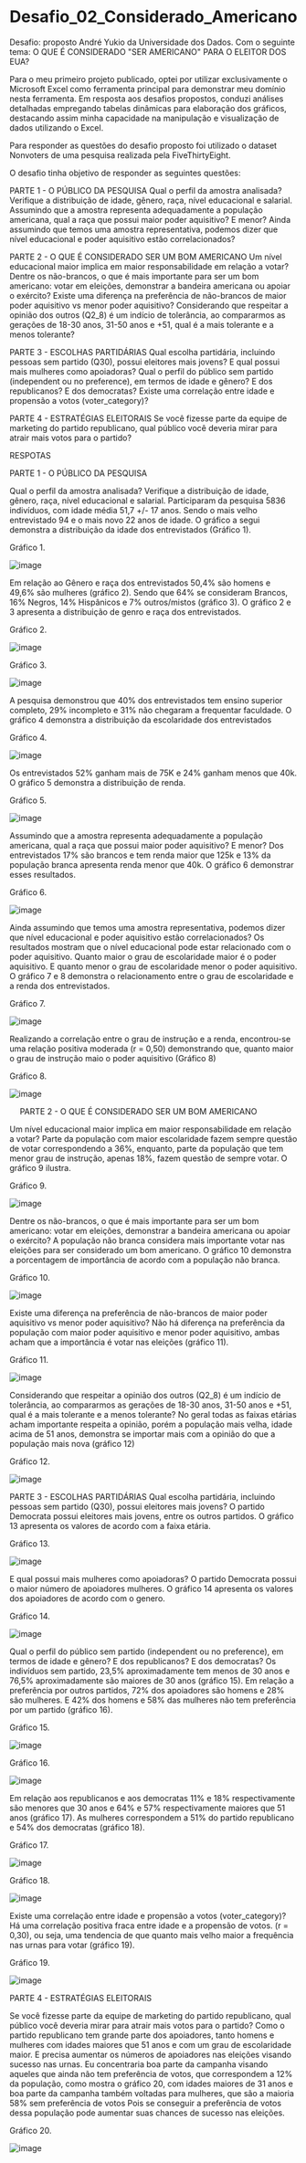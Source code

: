 # Desafio_02_Considerado_Americano
Desafio: proposto André Yukio da Universidade dos Dados. Com o seguinte tema: O QUE É CONSIDERADO "SER AMERICANO" PARA O ELEITOR DOS EUA?

Para o meu primeiro projeto publicado, optei por utilizar exclusivamente o Microsoft Excel como ferramenta principal para demonstrar meu domínio nesta ferramenta. Em resposta aos desafios propostos, conduzi análises detalhadas empregando tabelas dinâmicas para elaboração dos gráficos, destacando assim minha capacidade na manipulação e visualização de dados utilizando o Excel.

Para responder as questões do desafio proposto foi utilizado o dataset Nonvoters de uma pesquisa realizada pela FiveThirtyEight.

O desafio tinha objetivo de responder as seguintes questões:

PARTE 1 - O PÚBLICO DA PESQUISA
Qual o perfil da amostra analisada? Verifique a distribuição de idade, gênero, raça, nível educacional e salarial.
Assumindo que a amostra representa adequadamente a população americana, qual a raça que possui maior poder aquisitivo? E menor?
Ainda assumindo que temos uma amostra representativa, podemos dizer que nível educacional e poder aquisitivo estão correlacionados?

PARTE 2 - O QUE É CONSIDERADO SER UM BOM AMERICANO 
Um nível educacional maior implica em maior responsabilidade em relação a votar?
Dentre os não-brancos, o que é mais importante para ser um bom americano: votar em eleições, demonstrar a bandeira americana ou apoiar o exército? Existe uma diferença na preferência de não-brancos de maior poder aquisitivo vs menor poder aquisitivo?
Considerando que respeitar a opinião dos outros (Q2_8) é um indício de tolerância, ao compararmos as gerações de 18-30 anos, 31-50 anos e +51, qual é a mais tolerante e a menos tolerante?

PARTE 3 - ESCOLHAS PARTIDÁRIAS
Qual escolha partidária, incluindo pessoas sem partido (Q30), possui eleitores mais jovens? E qual possui mais mulheres como apoiadoras?
Qual o perfil do público sem partido (independent ou no preference), em termos de idade e gênero? E dos republicanos? E dos democratas? 
Existe uma correlação entre idade e propensão a votos (voter_category)?

PARTE 4 - ESTRATÉGIAS ELEITORAIS
Se você fizesse parte da equipe de marketing do partido republicano, qual público você deveria mirar para atrair mais votos para o partido?



RESPOTAS

PARTE 1 - O PÚBLICO DA PESQUISA

Qual o perfil da amostra analisada? Verifique a distribuição de idade, gênero, raça, nível educacional e salarial.
Participaram da pesquisa 5836 indivíduos, com idade média 51,7 +/- 17 anos. Sendo o mais velho entrevistado 94 e o mais novo 22 anos de idade. O gráfico a segui demonstra a distribuição da idade dos entrevistados (Gráfico 1).

Gráfico 1.

![image](https://github.com/Gocjunior/Desafio_02_Considerado_Americano/assets/118209238/562bc1e8-b121-41ff-adf1-cdc7786180c8)


Em relação ao Gênero e raça dos entrevistados 50,4% são homens e 49,6% são mulheres (gráfico 2). Sendo que 64% se consideram Brancos, 16% Negros, 14% Hispânicos e 7% outros/mistos (gráfico 3). O gráfico 2 e 3 apresenta a distribuição de genro e raça dos entrevistados. 

Gráfico 2.

![image](https://github.com/Gocjunior/Desafio_02_Considerado_Americano/assets/118209238/4f8643df-e68f-4e87-8719-2fe6c929f415)




Gráfico 3.

 ![image](https://github.com/Gocjunior/Desafio_02_Considerado_Americano/assets/118209238/cfab6681-c25d-4acb-a11c-c3bf77801ba3)



A pesquisa demonstrou que 40% dos entrevistados tem ensino superior completo, 29% incompleto e 31% não chegaram a frequentar faculdade. O gráfico 4 demonstra a distribuição da escolaridade dos entrevistados

Gráfico 4.

![image](https://github.com/Gocjunior/Desafio_02_Considerado_Americano/assets/118209238/3fb6f651-d2c9-4084-bc6b-92dc31097392)


Os entrevistados 52% ganham mais de 75K e 24% ganham menos que 40k. O gráfico 5 demonstra a distribuição de renda.

Gráfico 5.

![image](https://github.com/Gocjunior/Desafio_02_Considerado_Americano/assets/118209238/cb7a91c0-15c2-490f-b07a-11d5d003ea65)



Assumindo que a amostra representa adequadamente a população americana, qual a raça que possui maior poder aquisitivo? E menor?
Dos entrevistados 17% são brancos e tem renda maior que 125k e 13% da população branca apresenta renda menor que 40k. O gráfico 6 demonstrar esses resultados.

Gráfico 6.

![image](https://github.com/Gocjunior/Desafio_02_Considerado_Americano/assets/118209238/88c53ae8-d3e9-4c70-b9b9-9371587bf7f3)


Ainda assumindo que temos uma amostra representativa, podemos dizer que nível educacional e poder aquisitivo estão correlacionados?
Os resultados mostram que o nível educacional pode estar relacionado com o poder aquisitivo. Quanto maior o grau de escolaridade maior é o poder aquisitivo. E quanto menor o grau de escolaridade menor o poder aquisitivo. O gráfico 7 e 8 demonstra o relacionamento entre o grau de escolaridade e a renda dos entrevistados.

Gráfico 7.

 ![image](https://github.com/Gocjunior/Desafio_02_Considerado_Americano/assets/118209238/e8502b1e-e376-4776-a5d8-e93098d12fa1)


Realizando a correlação entre o grau de instrução e a renda, encontrou-se uma relação positiva moderada (r = 0,50) demonstrando que, quanto maior o grau de instrução maio o poder aquisitivo (Gráfico 8)

Gráfico 8.

![image](https://github.com/Gocjunior/Desafio_02_Considerado_Americano/assets/118209238/fde6b6e5-e908-4a52-81c0-3306a72852cc)
 


 
PARTE 2 - O QUE É CONSIDERADO SER UM BOM AMERICANO 

Um nível educacional maior implica em maior responsabilidade em relação a votar?
Parte da população com maior escolaridade fazem sempre questão de votar correspondendo a 36%, enquanto, parte da população que tem menor grau de instrução, apenas 18%, fazem questão de sempre votar. O gráfico 9 ilustra.

Gráfico 9.

![image](https://github.com/Gocjunior/Desafio_02_Considerado_Americano/assets/118209238/738e07bd-4aed-497b-b90b-331d7233237f)
 

Dentre os não-brancos, o que é mais importante para ser um bom americano: votar em eleições, demonstrar a bandeira americana ou apoiar o exército?
A população não branca considera mais importante votar nas eleições para ser considerado um bom americano. O gráfico 10 demonstra a porcentagem de importância de acordo com a população não branca.

Gráfico 10.

![image](https://github.com/Gocjunior/Desafio_02_Considerado_Americano/assets/118209238/d6ba364d-1fc2-4b3b-8566-b366ea8470ce)




Existe uma diferença na preferência de não-brancos de maior poder aquisitivo vs menor poder aquisitivo?
Não há diferença na preferência da população com maior poder aquisitivo e menor poder aquisitivo, ambas acham que a importância é votar nas eleições (gráfico 11).

Gráfico 11.

![image](https://github.com/Gocjunior/Desafio_02_Considerado_Americano/assets/118209238/462a4263-0acd-4b0d-ab3c-329873cf9683)



Considerando que respeitar a opinião dos outros (Q2_8) é um indício de tolerância, ao compararmos as gerações de 18-30 anos, 31-50 anos e +51, qual é a mais tolerante e a menos tolerante?
No geral todas as faixas etárias acham importante respeita a opinião, porém a população mais velha, idade acima de 51 anos, demonstra se importar mais com a opinião do que a população mais nova (gráfico 12)

Gráfico 12.

 ![image](https://github.com/Gocjunior/Desafio_02_Considerado_Americano/assets/118209238/a86ce906-44c2-4591-a1d8-7aee8a480330)


PARTE 3 - ESCOLHAS PARTIDÁRIAS
Qual escolha partidária, incluindo pessoas sem partido (Q30), possui eleitores mais jovens? 
O partido Democrata possui eleitores mais jovens, entre os outros partidos. O gráfico 13 apresenta os valores de acordo com a faixa etária.

Gráfico 13.

![image](https://github.com/Gocjunior/Desafio_02_Considerado_Americano/assets/118209238/dd4e150b-7ff3-45a7-bf30-b01ecfc7fb3d)
 

E qual possui mais mulheres como apoiadoras?
O partido Democrata possui o maior número de apoiadores mulheres. O gráfico 14 apresenta os valores dos apoiadores de acordo com o genero.

Gráfico 14.

 ![image](https://github.com/Gocjunior/Desafio_02_Considerado_Americano/assets/118209238/c67f260f-52b9-481f-ad1d-5c8d54ac9f47)



Qual o perfil do público sem partido (independent ou no preference), em termos de idade e gênero? E dos republicanos? E dos democratas? 
Os indivíduos sem partido, 23,5% aproximadamente tem menos de 30 anos e 76,5% aproximadamente são maiores de 30 anos (gráfico 15). Em relação a preferência por outros partidos, 72% dos apoiadores são homens e 28% são mulheres. E 42% dos homens e 58% das mulheres não tem preferência por um partido (gráfico 16).

Gráfico 15.

![image](https://github.com/Gocjunior/Desafio_02_Considerado_Americano/assets/118209238/79b00956-137b-4792-98d2-f2c2861d988b)

 

Gráfico 16.

![image](https://github.com/Gocjunior/Desafio_02_Considerado_Americano/assets/118209238/1d18b73c-1056-469b-ab64-1780da18ade9)



Em relação aos republicanos e aos democratas 11% e 18% respectivamente são menores que 30 anos e 64% e 57% respectivamente maiores que 51 anos (gráfico 17). As mulheres correspondem a 51% do partido republicano e 54% dos democratas (gráfico 18). 

Gráfico 17.

![image](https://github.com/Gocjunior/Desafio_02_Considerado_Americano/assets/118209238/d0fc646c-5947-4598-b2e4-4ba4b60d597a)


Gráfico 18.

![image](https://github.com/Gocjunior/Desafio_02_Considerado_Americano/assets/118209238/1b9f6398-4dc3-4373-9bcb-332cd5b7f9f7)



Existe uma correlação entre idade e propensão a votos (voter_category)?
Há uma correlação positiva fraca entre idade e a propensão de votos. (r = 0,30), ou seja, uma tendencia de que quanto mais velho maior a frequência nas urnas para votar (gráfico 19).

Gráfico 19.

![image](https://github.com/Gocjunior/Desafio_02_Considerado_Americano/assets/118209238/aef1bb15-c64a-461e-9883-01ac4d5d9575)
 

PARTE 4 - ESTRATÉGIAS ELEITORAIS

Se você fizesse parte da equipe de marketing do partido republicano, qual público você deveria mirar para atrair mais votos para o partido?
Como o partido republicano tem grande parte dos apoiadores, tanto homens e mulheres com idades maiores que 51 anos e com um grau de escolaridade maior. 
E precisa aumentar os números de apoiadores nas eleições visando sucesso nas urnas. 
Eu concentraria boa parte da campanha visando aqueles que ainda não tem preferência de votos, que correspondem a 12% da população, como mostra o gráfico 20, com idades maiores de 31 anos e boa parte da campanha também voltadas para mulheres, que são a maioria 58% sem preferência de votos
Pois se conseguir a preferência de votos dessa população pode aumentar suas chances de sucesso nas eleições.

Gráfico 20.

![image](https://github.com/Gocjunior/Desafio_02_Considerado_Americano/assets/118209238/01741fad-0f39-472b-88a4-8940187e5b88)

 



